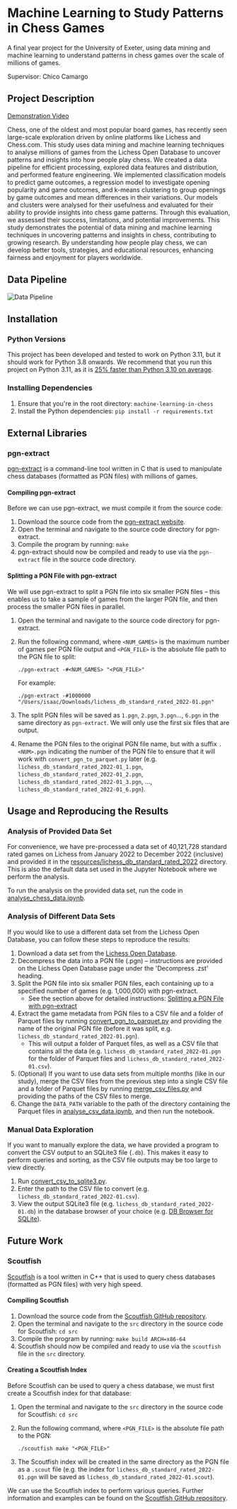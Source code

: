 # Machine Learning to Study Patterns in Chess Games

A final year project for the University of Exeter, using data mining and machine
learning to understand patterns in chess games over the scale of millions of
games.

Supervisor: Chico Camargo

## Project Description

[Demonstration Video](https://www.youtube.com/watch?v=Vh1dLE22Oy8)

Chess, one of the oldest and most popular board games, has recently seen
large-scale exploration driven by online platforms like Lichess and Chess.com.
This study uses data mining and machine learning techniques to analyse millions
of games from the Lichess Open Database to uncover patterns and insights into
how people play chess. We created a data pipeline for efficient processing,
explored data features and distribution, and performed feature engineering. We
implemented classification models to predict game outcomes, a regression model
to investigate opening popularity and game outcomes, and k-means clustering to
group openings by game outcomes and mean differences in their variations. Our
models and clusters were analysed for their usefulness and evaluated for their
ability to provide insights into chess game patterns. Through this evaluation,
we assessed their success, limitations, and potential improvements. This study
demonstrates the potential of data mining and machine learning techniques in
uncovering patterns and insights in chess, contributing to growing research. By
understanding how people play chess, we can develop better tools, strategies,
and educational resources, enhancing fairness and enjoyment for players
worldwide.

## Data Pipeline

![Data Pipeline](https://github.com/IsaacCheng9/machine-learning-in-chess/assets/47993930/42717fd5-a921-424c-ad46-05fc99d73c48)

## Installation

### Python Versions

This project has been developed and tested to work on Python 3.11, but it should
work for Python 3.8 onwards. We recommend that you run this project on
Python 3.11, as it is
[25% faster than Python 3.10 on average](https://docs.python.org/3/whatsnew/3.11.html#whatsnew311-faster-cpython).

### Installing Dependencies

1. Ensure that you're in the root directory: `machine-learning-in-chess`
2. Install the Python dependencies: `pip install -r requirements.txt`

## External Libraries

### pgn-extract

[pgn-extract](https://www.cs.kent.ac.uk/people/staff/djb/pgn-extract/) is a
command-line tool written in C that is used to manipulate chess databases
(formatted as PGN files) with millions of games.

#### Compiling pgn-extract

Before we can use pgn-extract, we must compile it from the source code:

1. Download the source code from the
   [pgn-extract website](https://www.cs.kent.ac.uk/people/staff/djb/pgn-extract/).
2. Open the terminal and navigate to the source code directory for pgn-extract.
3. Compile the program by running: `make`
4. pgn-extract should now be compiled and ready to use via the `pgn-extract`
   file in the source code directory.

#### Splitting a PGN File with pgn-extract

We will use pgn-extract to split a PGN file into six smaller PGN files –
this enables us to take a sample of games from the larger PGN file, and then
process the smaller PGN files in parallel.

1. Open the terminal and navigate to the source code directory for pgn-extract.
2. Run the following command, where `<NUM_GAMES>` is the maximum number of games
   per PGN file output and `<PGN_FILE>` is the absolute file
   path to the PGN file to split:

   ```shell
   ./pgn-extract -#<NUM_GAMES> "<PGN_FILE>"
   ```

   For example:

   ```shell
   ./pgn-extract -#1000000 "/Users/isaac/Downloads/lichess_db_standard_rated_2022-01.pgn"
   ```

3. The split PGN files will be saved as `1.pgn`, `2.pgn`, `3.pgn`..., `6.pgn` in
   the same directory as `pgn-extract`. We will only use the first six files
   that are output.
4. Rename the PGN files to the original PGN file name, but with a suffix
   `.<NUM>.pgn` indicating the number of the PGN file to ensure that it will
   work with `convert_pgn_to_parquet.py` later (e.g.
   `lichess_db_standard_rated_2022-01_1.pgn`,
   `lichess_db_standard_rated_2022-01_2.pgn`,
   `lichess_db_standard_rated_2022-01_3.pgn`, ...,
   `lichess_db_standard_rated_2022-01_6.pgn`).

## Usage and Reproducing the Results

### Analysis of Provided Data Set

For convenience, we have pre-processed a data set of 40,121,728 standard rated
games on Lichess from January 2022 to December 2022 (inclusive) and provided it
in the [resources/lichess_db_standard_rated_2022](/resources/lichess_db_standard_rated_2022)
directory. This is also the default data set used in the Jupyter Notebook where
we perform the analysis.

To run the analysis on the provided data set, run the code in
[analyse_chess_data.ipynb](/src/analyse_chess_data.ipynb).

### Analysis of Different Data Sets

If you would like to use a different data set from the Lichess Open Database,
you can follow these steps to reproduce the results:

1. Download a data set from the
   [Lichess Open Database](https://database.lichess.org/#standard_games).
2. Decompress the data into a PGN file (.pgn) – instructions are provided on
   the Lichess Open Database page under the 'Decompress .zst' heading.
3. Split the PGN file into six smaller PGN files, each containing up to a
   specified number of games (e.g. 1,000,000) with pgn-extract.
   - See the section above for detailed instructions:
     [Splitting a PGN File with pgn-extract](#splitting-a-pgn-file-with-pgn-extract)
4. Extract the game metadata from PGN files to a CSV file and a folder of
   Parquet files by running [convert_pgn_to_parquet.py](/src/convert_pgn_to_parquet.py)
   and providing the name of the original PGN file (before it was split, e.g.
   `lichess_db_standard_rated_2022-01.pgn`).
   - This will output a folder of Parquet files, as well as a CSV file that
     contains all the data (e.g. `lichess_db_standard_rated_2022-01.pgn` for the
     folder of Parquet files and `lichess_db_standard_rated_2022-01.csv`).
5. (Optional) If you want to use data sets from multiple months (like in our
   study), merge the CSV files from the previous step into a single CSV file and
   a folder of Parquet files by running
   [merge_csv_files.py](/src/merge_csv_files.py) and providing the paths of the
   CSV files to merge.
6. Change the `DATA_PATH` variable to the path of the directory containing the
   Parquet files in [analyse_csv_data.ipynb](/src/analyse_chess_data.ipynb), and
   then run the notebook.

### Manual Data Exploration

If you want to manually explore the data, we have provided a program to convert
the CSV output to an SQLite3 file (`.db`). This makes it easy to perform queries
and sorting, as the CSV file outputs may be too large to view directly.

1. Run [convert_csv_to_sqlite3.py](/src/convert_csv_to_sqlite3.py).
2. Enter the path to the CSV file to convert
   (e.g. `lichess_db_standard_rated_2022-01.csv`).
3. View the output SQLite3 file (e.g. `lichess_db_standard_rated_2022-01.db`) in
   the database browser of your choice
   (e.g. [DB Browser for SQLite](https://sqlitebrowser.org/)).

## Future Work

### Scoutfish

[Scoutfish](https://github.com/mcostalba/scoutfish) is a tool written in C++
that is used to query chess databases (formatted as PGN files) with very high
speed.

#### Compiling Scoutfish

1. Download the source code from the
   [Scoutfish GitHub repository](https://github.com/mcostalba/scoutfish).
2. Open the terminal and navigate to the `src` directory in the source code for
   Scoutfish: `cd src`
3. Compile the program by running: `make build ARCH=x86-64`
4. Scoutfish should now be compiled and ready to use via the `scoutfish` file in
   the `src` directory.

#### Creating a Scoutfish Index

Before Scoutfish can be used to query a chess database, we must first create a
Scoutfish index for that database:

1. Open the terminal and navigate to the `src` directory in the source code for
   Scoutfish: `cd src`
2. Run the following command, where `<PGN_FILE>` is the absolute file path to
   the PGN:

   ```shell
   ./scoutfish make "<PGN_FILE>"
   ```

3. The Scoutfish index will be created in the same directory as the PGN file as
   a `.scout` file (e.g. the index for `lichess_db_standard_rated_2022-01.pgn`
   will be saved as `lichess_db_standard_rated_2022-01.scout`).

We can use the Scoutfish index to perform various queries. Further information
and examples can be found on the
[Scoutfish GitHub repository](https://github.com/mcostalba/scoutfish).
